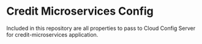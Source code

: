 # Credit Microservices Config
Included in this repository are all properties to pass to Cloud Config Server for credit-microservices application.
